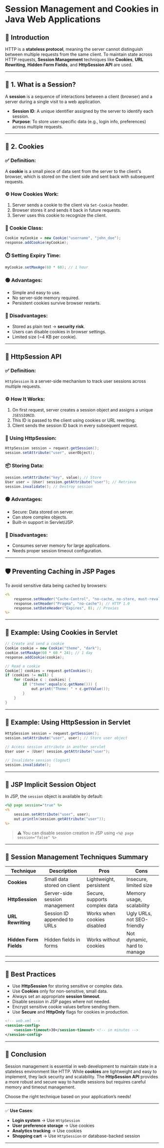 # Session Management and Cookies in Java Web Applications

## 📌 Introduction
HTTP is a **stateless protocol**, meaning the server cannot distinguish between multiple requests from the same client. To maintain state across HTTP requests, **Session Management** techniques like **Cookies**, **URL Rewriting**, **Hidden Form Fields**, and **HttpSession API** are used.

---

## 🔐 1. What is a Session?
A **session** is a sequence of interactions between a client (browser) and a server during a single visit to a web application.

- **Session ID**: A unique identifier assigned by the server to identify each session.
- **Purpose**: To store user-specific data (e.g., login info, preferences) across multiple requests.

---

## 🍪 2. Cookies

### ✅ Definition:
A **cookie** is a small piece of data sent from the server to the client's browser, which is stored on the client side and sent back with subsequent requests.

### ⚙️ How Cookies Work:
1. Server sends a cookie to the client via `Set-Cookie` header.
2. Browser stores it and sends it back in future requests.
3. Server uses this cookie to recognize the client.

### 🧩 Cookie Class:
```java
Cookie myCookie = new Cookie("username", "john_doe");
response.addCookie(myCookie);
```

### ⏱️ Setting Expiry Time:
```java
myCookie.setMaxAge(60 * 60); // 1 hour
```

### 🟢 Advantages:
- Simple and easy to use.
- No server-side memory required.
- Persistent cookies survive browser restarts.

### 🔴 Disadvantages:
- Stored as plain text → **security risk**.
- Users can disable cookies in browser settings.
- Limited size (~4 KB per cookie).

---

## 🧠 HttpSession API

### ✅ Definition:
`HttpSession` is a server-side mechanism to track user sessions across multiple requests.

### ⚙️ How It Works:
1. On first request, server creates a session object and assigns a unique `JSESSIONID`.
2. This ID is passed to the client using cookies or URL rewriting.
3. Client sends the session ID back in every subsequent request.

### 🧩 Using HttpSession:
```java
HttpSession session = request.getSession();
session.setAttribute("user", userObject);
```

### 📦 Storing Data:
```java
session.setAttribute("key", value); // Store
User user = (User) session.getAttribute("user"); // Retrieve
session.invalidate(); // Destroy session
```

### 🟢 Advantages:
- Secure: Data stored on server.
- Can store complex objects.
- Built-in support in Servlet/JSP.

### 🔴 Disadvantages:
- Consumes server memory for large applications.
- Needs proper session timeout configuration.

---

## 🛡️ Preventing Caching in JSP Pages
To avoid sensitive data being cached by browsers:

```jsp
<% 
    response.setHeader("Cache-Control", "no-cache, no-store, must-revalidate"); // HTTP 1.1
    response.setHeader("Pragma", "no-cache"); // HTTP 1.0
    response.setDateHeader("Expires", 0); // Proxies
%>
```

---

## 🧾 Example: Using Cookies in Servlet

```java
// Create and send a cookie
Cookie cookie = new Cookie("theme", "dark");
cookie.setMaxAge(60 * 60 * 24); // 1 day
response.addCookie(cookie);

// Read a cookie
Cookie[] cookies = request.getCookies();
if (cookies != null) {
    for (Cookie c : cookies) {
        if ("theme".equals(c.getName())) {
            out.print("Theme: " + c.getValue());
        }
    }
}
```

---

## 🧾 Example: Using HttpSession in Servlet

```java
HttpSession session = request.getSession();
session.setAttribute("user", user); // Store user object

// Access session attribute in another servlet
User user = (User) session.getAttribute("user");

// Invalidate session (logout)
session.invalidate();
```

---

## 🧩 JSP Implicit Session Object

In JSP, the `session` object is available by default:

```jsp
<%@ page session="true" %>
<%
    session.setAttribute("user", user);
    out.println(session.getAttribute("user"));
%>
```

> ⚠️ You can disable session creation in JSP using `<%@ page session="false" %>`

---

## 🔄 Session Management Techniques Summary

| Technique         | Description                                  | Pros                         | Cons                          |
|------------------|----------------------------------------------|------------------------------|-------------------------------|
| **Cookies**       | Small data stored on client                  | Lightweight, persistent      | Insecure, limited size        |
| **HttpSession**   | Server-side session management               | Secure, supports complex data| Memory usage, scalability     |
| **URL Rewriting** | Session ID appended to URLs                  | Works when cookies disabled  | Ugly URLs, not SEO-friendly   |
| **Hidden Form Fields** | Hidden fields in forms                   | Works without cookies        | Not dynamic, hard to manage   |

---

## 🧪 Best Practices

- Use **HttpSession** for storing sensitive or complex data.
- Use **Cookies** only for non-sensitive, small data.
- Always set an appropriate **session timeout**.
- Disable session in JSP pages where not needed.
- Encrypt sensitive cookie values before sending them.
- Use **Secure** and **HttpOnly** flags for cookies in production.

```xml
<!-- web.xml -->
<session-config>
    <session-timeout>30</session-timeout> <!-- in minutes -->
</session-config>
```

---

## 📝 Conclusion

Session management is essential in web development to maintain state in a stateless environment like HTTP. While **cookies** are lightweight and easy to implement, they lack security and scalability. The **HttpSession API** provides a more robust and secure way to handle sessions but requires careful memory and timeout management.

Choose the right technique based on your application’s needs!

---

✅ **Use Cases**:
- **Login system** → Use `HttpSession`
- **User preference storage** → Use cookies
- **Analytics tracking** → Use cookies
- **Shopping cart** → Use `HttpSession` or database-backed session

---

